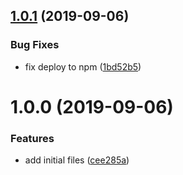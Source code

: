 ## [1.0.1](https://github.com/zooxsmart/lambda-middleware/compare/1.0.0...1.0.1) (2019-09-06)


### Bug Fixes

* fix deploy to npm ([1bd52b5](https://github.com/zooxsmart/lambda-middleware/commit/1bd52b5))

# 1.0.0 (2019-09-06)


### Features

* add initial files ([cee285a](https://github.com/zooxsmart/lambda-middleware/commit/cee285a))
